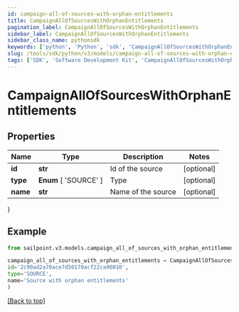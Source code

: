 ```yaml
---
id: campaign-all-of-sources-with-orphan-entitlements
title: CampaignAllOfSourcesWithOrphanEntitlements
pagination_label: CampaignAllOfSourcesWithOrphanEntitlements
sidebar_label: CampaignAllOfSourcesWithOrphanEntitlements
sidebar_class_name: pythonsdk
keywords: ['python', 'Python', 'sdk', 'CampaignAllOfSourcesWithOrphanEntitlements', 'CampaignAllOfSourcesWithOrphanEntitlements'] 
slug: /tools/sdk/python/v3/models/campaign-all-of-sources-with-orphan-entitlements
tags: ['SDK', 'Software Development Kit', 'CampaignAllOfSourcesWithOrphanEntitlements', 'CampaignAllOfSourcesWithOrphanEntitlements']
---
```


# CampaignAllOfSourcesWithOrphanEntitlements


## Properties

Name | Type | Description | Notes
------------ | ------------- | ------------- | -------------
**id** | **str** | Id of the source | [optional] 
**type** |  **Enum** [  'SOURCE' ] | Type | [optional] 
**name** | **str** | Name of the source | [optional] 
}

## Example

```python
from sailpoint.v3.models.campaign_all_of_sources_with_orphan_entitlements import CampaignAllOfSourcesWithOrphanEntitlements

campaign_all_of_sources_with_orphan_entitlements = CampaignAllOfSourcesWithOrphanEntitlements(
id='2c90ad2a70ace7d50170acf22ca90010',
type='SOURCE',
name='Source with orphan entitlements'
)

```
[[Back to top]](#) 

